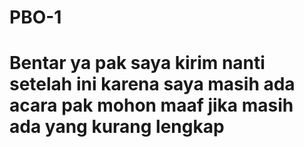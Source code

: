 # PBO-1
# Bentar ya pak saya kirim nanti setelah ini karena saya masih ada acara pak mohon maaf jika masih ada yang kurang lengkap
